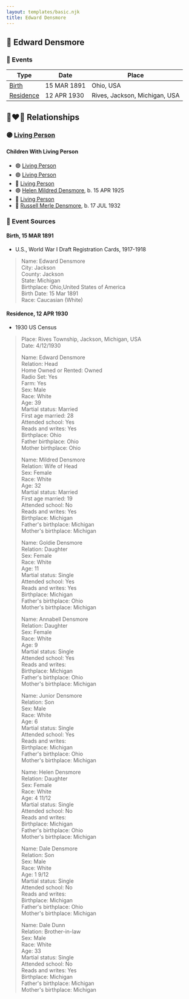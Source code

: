 ```yaml
---
layout: templates/basic.njk
title: Edward Densmore
---
```

## 🔵 Edward Densmore

### 📆 Events

Type | Date | Place
------ | ------ | ------
[Birth](#event-event-2) | 15 MAR 1891 | Ohio, USA
[Residence](#event-event-0) | 12 APR 1930 | Rives, Jackson, Michigan, USA

## 👩‍❤️‍👨 Relationships

### 🟣 [Living Person](/people/7/7869963)

#### Children With Living Person
* 🟣 [Living Person](/people/3/37254066)
* 🟣 [Living Person](/people/2/22927641)
* 🔵 [Living Person](/people/7/79059120)
* 🟣 [Helen Mildred Densmore](/people/5/54702290), b. 15 APR 1925
* 🔵 [Living Person](/people/1/12457038)
* 🔵 [Russell Merle Densmore](/people/4/47260456), b. 17 JUL 1932
### 📰 Event Sources

#### <a id="event-event-2"></a> Birth, 15 MAR 1891
* U.S., World War I Draft Registration Cards, 1917-1918
>   
  > Name: Edward Densmore  
  > City: Jackson  
  > County: Jackson  
  > State: Michigan  
  > Birthplace: Ohio,United States of America  
  > Birth Date: 15 Mar 1891  
  > Race: Caucasian (White)

#### <a id="event-event-0"></a> Residence, 12 APR 1930
* 1930 US Census
>   
  > Place: Rives Township, Jackson, Michigan, USA  
  > Date: 4/12/1930  
  >   
  > Name: Edward Densmore  
  > Relation: Head  
  > Home Owned or Rented: Owned  
  > Radio Set: Yes  
  > Farm: Yes  
  > Sex: Male  
  > Race: White  
  > Age: 39  
  > Martial status: Married  
  > First age married: 28  
  > Attended school: Yes  
  > Reads and writes: Yes  
  > Birthplace: Ohio  
  > Father birthplace: Ohio  
  > Mother birthplace: Ohio  
  >   
  > Name: Mildred Densmore  
  > Relation: Wife of Head  
  > Sex: Female  
  > Race: White  
  > Age: 32  
  > Martial status: Married  
  > First age married: 19  
  > Attended school: No  
  > Reads and writes: Yes  
  > Birthplace: Michigan  
  > Father's birthplace: Michigan  
  > Mother's birthplace: Michigan  
  >   
  > Name: Goldie Densmore  
  > Relation: Daughter  
  > Sex: Female  
  > Race: White  
  > Age: 11  
  > Martial status: Single  
  > Attended school: Yes  
  > Reads and writes: Yes  
  > Birthplace: Michigan  
  > Father's birthplace: Ohio  
  > Mother's birthplace: Michigan  
  >   
  > Name: Annabell Densmore  
  > Relation: Daughter  
  > Sex: Female  
  > Race: White  
  > Age: 9  
  > Martial status: Single  
  > Attended school: Yes  
  > Reads and writes:  
  > Birthplace: Michigan  
  > Father's birthplace: Ohio  
  > Mother's birthplace: Michigan  
  >   
  > Name: Junior Densmore  
  > Relation: Son  
  > Sex: Male  
  > Race: White  
  > Age: 6  
  > Martial status: Single  
  > Attended school: Yes  
  > Reads and writes:   
  > Birthplace: Michigan  
  > Father's birthplace: Ohio  
  > Mother's birthplace: Michigan  
  >   
  > Name: Helen Densmore  
  > Relation: Daughter  
  > Sex: Female  
  > Race: White  
  > Age: 4 11/12  
  > Martial status: Single  
  > Attended school: No  
  > Reads and writes:  
  > Birthplace: Michigan  
  > Father's birthplace: Ohio  
  > Mother's birthplace: Michigan  
  >   
  > Name: Dale Densmore  
  > Relation: Son  
  > Sex: Male  
  > Race: White  
  > Age: 1 9/12  
  > Martial status: Single  
  > Attended school: No  
  > Reads and writes:  
  > Birthplace: Michigan  
  > Father's birthplace: Ohio  
  > Mother's birthplace: Michigan  
  >   
  > Name: Dale Dunn  
  > Relation: Brother-in-law  
  > Sex: Male  
  > Race: White  
  > Age: 33  
  > Martial status: Single  
  > Attended school: No  
  > Reads and writes: Yes  
  > Birthplace: Michigan  
  > Father's birthplace: Michigan  
  > Mother's birthplace: Michigan